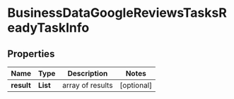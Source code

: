 # BusinessDataGoogleReviewsTasksReadyTaskInfo


## Properties

| Name | Type | Description | Notes |
|------------ | ------------- | ------------- | -------------|
**result** | **List<BusinessDataGoogleReviewsTasksReadyResultInfo>** | array of results |[optional]|